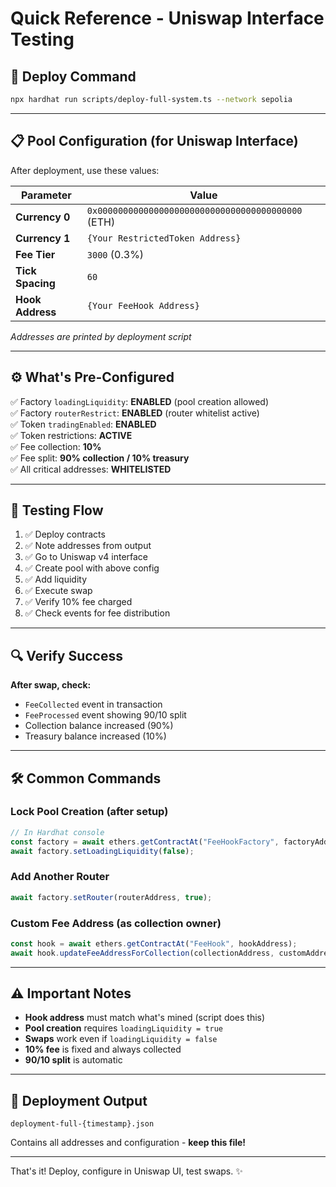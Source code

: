 # Quick Reference - Uniswap Interface Testing

## 🚀 Deploy Command
```bash
npx hardhat run scripts/deploy-full-system.ts --network sepolia
```

---

## 📋 Pool Configuration (for Uniswap Interface)

After deployment, use these values:

| Parameter | Value |
|-----------|-------|
| **Currency 0** | `0x0000000000000000000000000000000000000000` (ETH) |
| **Currency 1** | `{Your RestrictedToken Address}` |
| **Fee Tier** | `3000` (0.3%) |
| **Tick Spacing** | `60` |
| **Hook Address** | `{Your FeeHook Address}` |

*Addresses are printed by deployment script*

---

## ⚙️ What's Pre-Configured

✅ Factory `loadingLiquidity`: **ENABLED** (pool creation allowed)  
✅ Factory `routerRestrict`: **ENABLED** (router whitelist active)  
✅ Token `tradingEnabled`: **ENABLED**  
✅ Token restrictions: **ACTIVE**  
✅ Fee collection: **10%**  
✅ Fee split: **90% collection / 10% treasury**  
✅ All critical addresses: **WHITELISTED**  

---

## 🎯 Testing Flow

1. ✅ Deploy contracts
2. ✅ Note addresses from output
3. ✅ Go to Uniswap v4 interface
4. ✅ Create pool with above config
5. ✅ Add liquidity
6. ✅ Execute swap
7. ✅ Verify 10% fee charged
8. ✅ Check events for fee distribution

---

## 🔍 Verify Success

**After swap, check:**
- `FeeCollected` event in transaction
- `FeeProcessed` event showing 90/10 split
- Collection balance increased (90%)
- Treasury balance increased (10%)

---

## 🛠️ Common Commands

### Lock Pool Creation (after setup)
```javascript
// In Hardhat console
const factory = await ethers.getContractAt("FeeHookFactory", factoryAddress);
await factory.setLoadingLiquidity(false);
```

### Add Another Router
```javascript
await factory.setRouter(routerAddress, true);
```

### Custom Fee Address (as collection owner)
```javascript
const hook = await ethers.getContractAt("FeeHook", hookAddress);
await hook.updateFeeAddressForCollection(collectionAddress, customAddress);
```

---

## ⚠️ Important Notes

- **Hook address** must match what's mined (script does this)
- **Pool creation** requires `loadingLiquidity = true`
- **Swaps** work even if `loadingLiquidity = false`
- **10% fee** is fixed and always collected
- **90/10 split** is automatic

---

## 📁 Deployment Output

```
deployment-full-{timestamp}.json
```
Contains all addresses and configuration - **keep this file!**

---

That's it! Deploy, configure in Uniswap UI, test swaps. ✨

